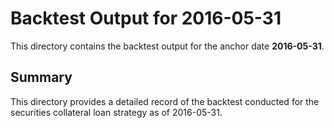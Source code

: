 # Backtest Output for 2016-05-31

This directory contains the backtest output for the anchor date **2016-05-31**.

## Summary

This directory provides a detailed record of the backtest conducted for the securities collateral loan strategy as of 2016-05-31.